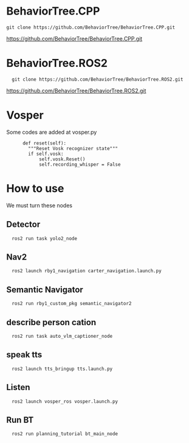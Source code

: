 # BehaviorTree.CPP

```
git clone https://github.com/BehaviorTree/BehaviorTree.CPP.git
```


https://github.com/BehaviorTree/BehaviorTree.CPP.git

# BehaviorTree.ROS2
```
  git clone https://github.com/BehaviorTree/BehaviorTree.ROS2.git
```

https://github.com/BehaviorTree/BehaviorTree.ROS2.git

# Vosper 
Some codes are added at vosper.py 

```
      def reset(self):
        """Reset Vosk recognizer state"""
        if self.vosk:
            self.vosk.Reset()
            self.recording_whisper = False
```


# How to use

We must turn these nodes

## Detector

```
  ros2 run task yolo2_node
```

## Nav2

```
  ros2 launch rby1_navigation carter_navigation.launch.py
```

## Semantic Navigator

```
  ros2 run rby1_custom_pkg semantic_navigator2
```

## describe person cation

```
  ros2 run task auto_vlm_captioner_node
```

## speak tts

```
  ros2 launch tts_bringup tts.launch.py
```

## Listen 

```
  ros2 launch vosper_ros vosper.launch.py
```

## Run BT

```
  ros2 run planning_tutorial bt_main_node
```


